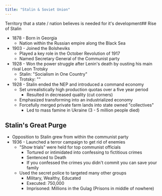 ```yaml
---
title: "Stalin & Soviet Union"
---
```

Territory that a state / nation believes is needed for it's development## Rise of Stalin

- 1878 - Born in Georgia
	- Nation within the Russian empire along the Black Sea
- 1903 - Joined the Bolsheviks
	- Played a key role in the October Revolution of 1917
	- Named Secretary General of the Communist party
- 1928 - Won the power struggle after Lenin's death by ousting his main rival Leon Trotsky
	- Stalin: "Socialism in One Country"
	 - Trotsky: ""
 - 1928 - Stalin ended the NEP and introduced a command economy
	 - Set unrealistically high production quotas over a five year period
		  - Resulted in decreased quality (cut corners)
	 - Emphasized transforming into an industrialized economy
	 - Forcefully merged private farm lands into state owned "collectives"
		 - Led to mass famine in Ukraine (3 - 5 million people died)

## Stalin's Great Purge

- Opposition to Stalin grew from within the communist party
- 1936 - Launched a terror campaign to get rid of enemies
	- "Show trials" were held for top communist officials
		- Tortured or intimidated into confessing to fictitious crimes
		- Sentenced to Death
		- If you confessed the crimes you didn't commit you can save your family
	- Used the secret police to targeted many other groups
		- Military, Wealthy, Educated
		- Executed: 750,000
		- Imprisoned: Millions in the Gulag (Prisons in middle of nowhere)

